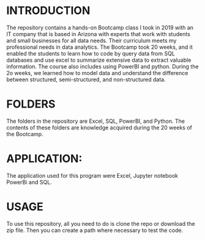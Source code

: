 # INTRODUCTION
The repository contains a hands-on Bootcamp class I took in 2019 with an IT company that is based in Arizona with experts that work with students and small businesses for all data needs. Their curriculum meets my professional needs in data analytics. The Bootcamp took 20 weeks, and it enabled the students to learn how to code by query data from SQL databases and use excel to summarize extensive data to extract valuable information. The course also includes using PowerBI and python. During the 2o weeks, we learned how to model data and understand the difference between structured, semi-structured, and non-structured data.  

 

# FOLDERS  

The folders in the repository are Excel, SQL, PowerBI, and Python. The contents of these folders are knowledge acquired during the 20 weeks of the Bootcamp.  

# APPLICATION:  

The application used for this program were Excel, Jupyter notebook PowerBi and SQL.  

# USAGE  

To use this repository, all you need to do is clone the repo or download the zip file. Then you can create a path where necessary to test the code.  
